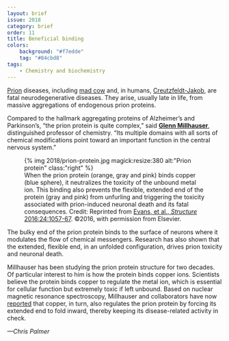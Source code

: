 ```yaml
---
layout: brief
issue: 2018
category: brief
order: 11
title: Beneficial binding
colors:
    background: "#f7edde"
    tag: "#84cbd8"
tags:
    - Chemistry and biochemistry 
---
```

[Prion](https://en.wikipedia.org/wiki/Prion) diseases, including [mad cow](https://www.cdc.gov/prions/bse/about.html) and, in humans, [Creutzfeldt-Jakob](https://www.ninds.nih.gov/Disorders/Patient-Caregiver-Education/Fact-Sheets/Creutzfeldt-Jakob-Disease-Fact-Sheet), are fatal neurodegenerative diseases. They arise, usually late in life, from massive aggregations of endogenous prion proteins.

Compared to the hallmark aggregating proteins of Alzheimer’s and Parkinson’s, “the prion protein is quite complex,” said [**Glenn Millhauser**](https://www.chemistry.ucsc.edu/faculty/singleton.php?singleton=true&cruz_id=glennm), distinguished professor of chemistry. “Its multiple domains with all sorts of chemical modifications point toward an important function in the central nervous system.”
<figure>
{% img 2018/prion-protein.jpg magick:resize:380 alt:"Prion protein" class:"right" %}
<figcaption>When the prion protein (orange, gray and pink) binds copper (blue sphere), it neutralizes the toxicity of the unbound metal ion. This binding also prevents the flexible, extended end of the protein (gray and pink) from unfurling and triggering the toxicity associated with prion-induced neuronal death and its fatal consequences. Credit: Reprinted from <a href="https://www.sciencedirect.com/science/article/pii/S0969212616300788?via%3Dihub">Evans, et al., <i>Structure</i> 2016:24:1057-67</a>. ©2016, with permission from Elsevier.</figcaption>
</figure>
The bulky end of the prion protein binds to the surface of neurons where it modulates the flow of chemical messengers. Research has also shown that the extended, flexible end, in an unfolded configuration, drives prion toxicity and neuronal death.

Millhauser has been studying the prion protein structure for two decades. Of particular interest to him is how the protein binds copper ions. Scientists believe the protein binds copper to regulate the metal ion, which is essential for cellular function but extremely toxic if left unbound. Based on nuclear magnetic resonance spectroscopy, Millhauser and collaborators have now [reported](https://www.sciencedirect.com/science/article/pii/S0969212616300788?via%3Dihub) that copper, in turn, also regulates the prion protein by forcing its extended end to fold inward, thereby keeping its disease-related activity in check.

*—Chris Palmer*
